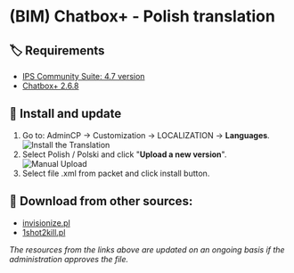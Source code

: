 # (BIM) Chatbox+ - Polish translation

## 🏷️ Requirements

- [IPS Community Suite: 4.7 version](https://invisioncommunity.com/)
- [Chatbox+ 2.6.8](https://invisioncommunity.com/files/file/9342-chatbox/)

## 🧰 Install and update

1. Go to: AdminCP -> Customization -> LOCALIZATION -> **Languages**.  
   ![Install the Translation](https://files.axendev.net/github/lang/acpLang.png)
2. Select Polish / Polski and click "**Upload a new version**".  
   ![Manual Upload](https://files.axendev.net/github/lang/uploadNewVersion.png)
3. Select file .xml from packet and click install button.

## 🔌 Download from other sources:

- [invisionize.pl](https://forum.invisionize.pl/files/file/813-polish-translation-app-bim-chatbox/)
- [1shot2kill.pl](https://1shot2kill.pl/topic/110345-spolszczenie-bim-chatbox-invision-community/)

_The resources from the links above are updated on an ongoing basis if the administration approves the file._
